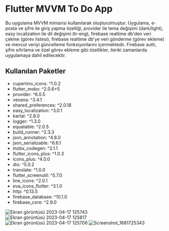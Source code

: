 # Flutter MVVM To Do App
Bu uygulama MVVM mimarisi kullanılarak oluşturulmuştur. Uygulama, e-posta ve şifre ile giriş yapma özelliği, provider ile tema değişimi (dark/light), easy localization ile dil değişimi (tr-eng), firebase realtime db'den veri çekme (görev listesi), firebase realtime db'ye veri gönderme (görev ekleme) ve mevcut veriyi güncelleme fonksiyonlarını içermektedir. Firebase auth, şifre sıfırlama ve özel görev ekleme gibi özellikler, ileriki zamanlarda uygulamaya dahil edilecektir.

## Kullanılan Paketler
 - cupertino_icons: ^1.0.2
 - flutter_mobx: ^2.0.6+5
 - provider: ^6.0.5
 - vexana: ^3.4.1
 - shared_preferences: ^2.0.18
 - easy_localization: ^3.0.1
 - kartal: ^2.8.0
 - logger: ^1.3.0
 - equatable: ^2.0.5
 - build_runner: ^2.3.3
 - json_annotation: ^4.8.0
 - json_serializable: ^6.6.1
 - mobx_codegen: ^2.1.1
 - flutter_icons_plus: ^1.0.3
 - icons_plus: ^4.0.0
 - dio: ^5.0.2
 - translate: ^1.0.0
 - flutter_screenutil: ^5.7.0
 - line_icons: ^2.0.1
 - eva_icons_flutter: ^3.1.0
 - http: ^0.13.5
 - firebase_database: ^10.1.0
 - firebase_core: ^2.9.0

![Ekran görüntüsü 2023-04-17 125743](https://user-images.githubusercontent.com/78862742/232452273-03179f2f-ba8b-446a-be89-00f1d6e3a28b.png)
![Ekran görüntüsü 2023-04-17 125817](https://user-images.githubusercontent.com/78862742/232452277-0ea605eb-02ad-48e9-9963-0b3de8d3751e.png)
![Ekran görüntüsü 2023-04-17 125706](https://user-images.githubusercontent.com/78862742/232452280-9fb0804d-60b0-4321-af59-57a8caecc2a0.png)
![Screenshot_1681725343](https://user-images.githubusercontent.com/78862742/232452285-e5c2e7cd-39a6-4b7c-9f76-171b9e276833.png)
